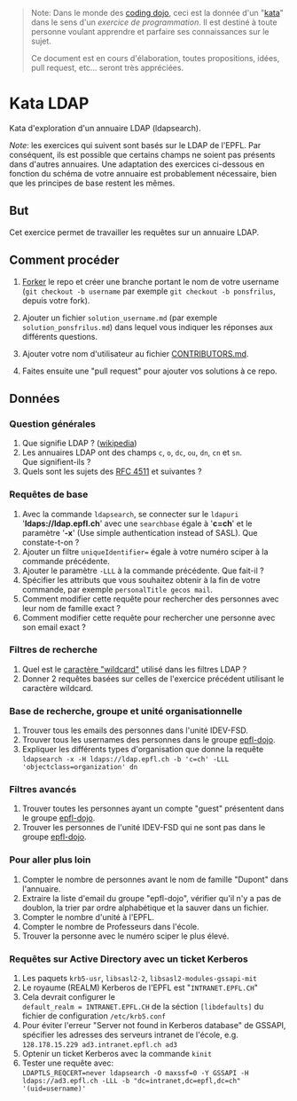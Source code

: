 > Note: Dans le monde des <a href="https://fr.wikipedia.org/wiki/Coding_dojo">coding dojo</a>,
> ceci est la donnée d'un "<a href="https://fr.wikipedia.org/wiki/Coding_dojo#Kata">kata</a>"
> dans le sens d'un _exercice de programmation_. Il est destiné à toute personne 
> voulant apprendre et parfaire ses connaissances sur le sujet.
>
> Ce document est en cours d'élaboration, toutes propositions, idées, pull request, 
> etc... seront très appréciées.


# Kata LDAP
Kata d'exploration d'un annuaire LDAP (ldapsearch).

_Note_: les exercices qui suivent sont basés sur le LDAP de l'EPFL. Par
conséquent, ils est possible que certains champs ne soient pas présents dans
d'autres annuaires. Une adaptation des exercices ci-dessous en fonction du
schéma de votre annuaire est probablement nécessaire, bien que les principes de 
base restent les mêmes.

## But
Cet exercice permet de travailler les requêtes sur un annuaire LDAP.

## Comment procéder
1. [Forker](https://github.com/ponsfrilus/kata-ldap/#fork-destination-box) le repo
et créer une branche portant le nom de votre username (`git checkout -b
username` par exemple `git checkout -b ponsfrilus`, depuis votre fork). 

1. Ajouter un fichier `solution_username.md` (par exemple
`solution_ponsfrilus.md`) dans  lequel vous indiquer les réponses aux différents
questions. 

1. Ajouter votre nom d'utilisateur au fichier [CONTRIBUTORS.md](./CONTRIBUTORS.md).

1. Faites ensuite une "pull request" pour ajouter vos solutions à ce repo.

## Données

### Question générales
1. Que signifie LDAP ? ([wikipedia](https://fr.wikipedia.org/wiki/Lightweight_Directory_Access_Protocol))
1. Les annuaires LDAP ont des champs `c`, `o`, `dc`, `ou`, `dn`, `cn` et `sn`.  
   Que signifient-ils ?
1. Quels sont les sujets des [RFC 4511](https://tools.ietf.org/rfc/index) et suivantes ?

### Requêtes de base
1. Avec la commande `ldapsearch`, se connecter sur le `ldapuri`
   '**ldaps://ldap.epfl.ch**' avec une `searchbase` égale à '**c=ch**' et le
   paramètre '**-x**' (Use simple authentication instead of SASL). Que
   constate-t-on ?
1. Ajouter un filtre `uniqueIdentifier=` égale à votre numéro sciper à la
   commande précédente.
1. Ajouter le paramètre `-LLL` à la commande précédente. Que fait-il ?
1. Spécifier les attributs que vous souhaitez obtenir à la fin de votre
   commande, par exemple `personalTitle gecos mail`.
1. Comment modifier cette requête pour rechercher des personnes avec leur nom de
   famille exact ?
1. Comment modifier cette requête pour rechercher une personne avec son email
   exact ?

### Filtres de recherche
1. Quel est le [caractère
   "wildcard"](https://fr.wikipedia.org/wiki/M%C3%A9tacaract%C3%A8re) utilisé 
   dans les filtres LDAP ?
1. Donner 2 requêtes basées sur celles de l'exercice précédent utilisant le 
   caractère wildcard.

### Base de recherche, groupe et unité organisationnelle
1. Trouver tous les emails des personnes dans l'unité IDEV-FSD.
1. Trouver tous les usernames des personnes dans le groupe 
   [epfl-dojo](https://groups.epfl.ch/cgi-bin/groups/viewgroup?groupid=S13602).
1. Expliquer les différents types d'organisation que donne la requête 
   `ldapsearch -x -H ldaps://ldap.epfl.ch -b 'c=ch' -LLL 'objectclass=organization' dn`

### Filtres avancés
1. Trouver toutes les personnes ayant un compte "guest" présentent dans le 
   groupe [epfl-dojo](https://groups.epfl.ch/cgi-bin/groups/viewgroup?groupid=S13602).
1. Trouver les personnes de l'unité IDEV-FSD qui ne sont pas dans le 
   groupe [epfl-dojo](https://groups.epfl.ch/cgi-bin/groups/viewgroup?groupid=S13602).

### Pour aller plus loin
1. Compter le nombre de personnes avant le nom de famille "Dupont" dans l'annuaire.
1. Extraire la liste d'email du groupe "epfl-dojo", vérifier qu'il n'y a pas de 
   doublon, la trier par ordre alphabétique et la sauver dans un fichier.
1. Compter le nombre d'unité à l'EPFL.
1. Compter le nombre de Professeurs dans l'école.
1. Trouver la personne avec le numéro sciper le plus élevé.

### Requêtes sur Active Directory avec un ticket Kerberos
1) Les paquets `krb5-usr`, `libsasl2-2`, `libsasl2-modules-gssapi-mit`
2) Le royaume (REALM) Kerberos de l'EPFL est "`INTRANET.EPFL.CH`"
3) Cela devrait configurer le   
   `default_realm = INTRANET.EPFL.CH`
   de la séction `[libdefaults]` du fichier de configuration `/etc/krb5.conf`
4) Pour éviter l'erreur "Server not found in Kerberos database" de GSSAPI, spécifier les adresses des serveurs intranet de l'école, e.g.
  `128.178.15.229 ad3.intranet.epfl.ch ad3`
5) Optenir un ticket Kerberos avec la commande `kinit`
6) Tester une requête avec:  
   `LDAPTLS_REQCERT=never ldapsearch -O maxssf=0 -Y GSSAPI -H ldaps://ad3.epfl.ch -LLL -b "dc=intranet,dc=epfl,dc=ch" '(uid=username)'`
